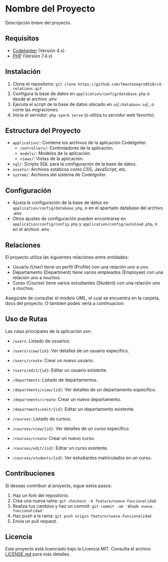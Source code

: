# Nombre del Proyecto

Descripción breve del proyecto.

## Requisitos

- [CodeIgniter](https://codeigniter.com/) (Versión 4.x)
- [PHP](https://www.php.net/) (Versión 7.4.x)

## Instalación

1. Clona el repositorio: `git clone https://github.com/fmontenegro0510/c4-relations.git`
2. Configura la base de datos en `application/config/database.php` o desde el archivo .env
3. Ejecuta el script de la base de datos ubicado en `sql/database.sql`, o corre las migraciones.
4. Inicia el servidor: `php spark serve` (o utiliza tu servidor web favorito).

## Estructura del Proyecto

- `application/`: Contiene los archivos de la aplicación CodeIgniter.
  - `controllers/`: Controladores de la aplicación.
  - `models/`: Modelos de la aplicación.
  - `views/`: Vistas de la aplicación.
- `sql/`: Scripts SQL para la configuración de la base de datos.
- `assets/`: Archivos estáticos como CSS, JavaScript, etc.
- `system/`: Archivos del sistema de CodeIgniter.

## Configuración

- Ajusta la configuración de la base de datos en `application/config/database.php`, o en el apartado database del archivo .env
- Otros ajustes de configuración pueden encontrarse en `application/config/config.php` y `application/config/autoload.php`, o en el archivo .env

## Relaciones

El proyecto utiliza las siguientes relaciones entre entidades:

- Usuario (User) tiene un perfil (Profile) con una relación uno a uno.
- Departamento (Department) tiene varios empleados (Employee) con una relación uno a muchos.
- Curso (Course) tiene varios estudiantes (Student) con una relación uno a muchos.

Asegúrate de consultar el modelo UML, el cual se encuentra en la carpeta, docs del proyecto. O tambien podes verla a continuacion:



## Uso de Rutas

Las rutas principales de la aplicación son:

- `/users`: Listado de usuarios.
- `/users/view/{id}`: Ver detalles de un usuario específico.
- `/users/create`: Crear un nuevo usuario.
- `/users/edit/{id}`: Editar un usuario existente.

- `/departments`: Listado de departamentos.
- `/departments/view/{id}`: Ver detalles de un departamento específico.
- `/departments/create`: Crear un nuevo departamento.
- `/departments/edit/{id}`: Editar un departamento existente.

- `/courses`: Listado de cursos.
- `/courses/view/{id}`: Ver detalles de un curso específico.
- `/courses/create`: Crear un nuevo curso.
- `/courses/edit/{id}`: Editar un curso existente.
- `/courses/students/{id}`: Ver estudiantes matriculados en un curso.

## Contribuciones

Si deseas contribuir al proyecto, sigue estos pasos:

1. Haz un fork del repositorio.
2. Crea una nueva rama: `git checkout -b feature/nueva-funcionalidad`
3. Realiza tus cambios y haz un commit: `git commit -am 'Añade nueva funcionalidad'`
4. Haz push a la rama: `git push origin feature/nueva-funcionalidad`
5. Envía un pull request.

## Licencia

Este proyecto está licenciado bajo la Licencia MIT. Consulta el archivo [LICENSE.md](LICENSE.md) para más detalles.
